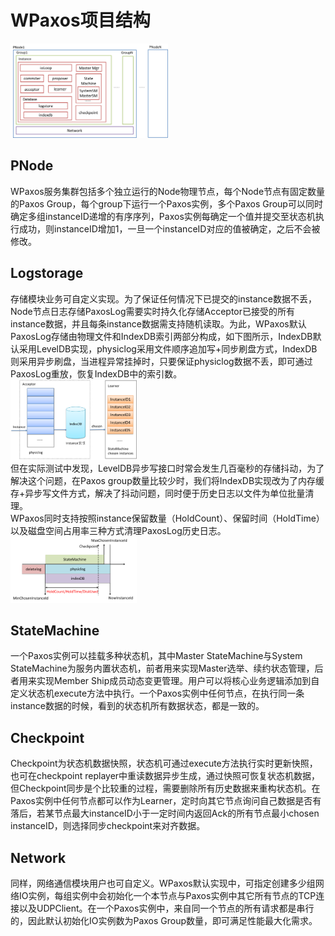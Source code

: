 # WPaxos项目结构
<img src="img/structure.png" width = 50% height = 50% />

## PNode

WPaxos服务集群包括多个独立运行的Node物理节点，每个Node节点有固定数量的Paxos Group，每个group下运行一个Paxos实例，多个Paxos Group可以同时确定多组instanceID递增的有序序列，Paxos实例每确定一个值并提交至状态机执行成功，则instanceID增加1，一旦一个instanceID对应的值被确定，之后不会被修改。
## Logstorage
存储模块业务可自定义实现。为了保证任何情况下已提交的instance数据不丢，Node节点日志存储PaxosLog需要实时持久化存储Acceptor已接受的所有instance数据，并且每条instance数据需支持随机读取。为此，WPaxos默认PaxosLog存储由物理文件和IndexDB索引两部分构成，如下图所示，IndexDB默认采用LevelDB实现，physiclog采用文件顺序追加写+同步刷盘方式，IndexDB则采用异步刷盘，当进程异常挂掉时，只要保证physiclog数据不丢，即可通过PaxosLog重放，恢复IndexDB中的索引数。  
<img src="img/store.png" width = 40% height = 40% />  
但在实际测试中发现，LevelDB异步写接口时常会发生几百毫秒的存储抖动，为了解决这个问题，在Paxos group数量比较少时，我们将IndexDB实现改为了内存缓存+异步写文件方式，解决了抖动问题，同时便于历史日志以文件为单位批量清理。  
WPaxos同时支持按照instance保留数量（HoldCount）、保留时间（HoldTime）以及磁盘空间占用率三种方式清理PaxosLog历史日志。    
<img src="img/clean.png" width = 40% height = 40% />
## StateMachine
一个Paxos实例可以挂载多种状态机，其中Master StateMachine与System StateMachine为服务内置状态机，前者用来实现Master选举、续约状态管理，后者用来实现Member Ship成员动态变更管理。用户可以将核心业务逻辑添加到自定义状态机execute方法中执行。一个Paxos实例中任何节点，在执行同一条instance数据的时候，看到的状态机所有数据状态，都是一致的。  
## Checkpoint
Checkpoint为状态机数据快照，状态机可通过execute方法执行实时更新快照，也可在checkpoint replayer中重读数据异步生成，通过快照可恢复状态机数据，但Checkpoint同步是个比较重的过程，需要删除所有历史数据来重构状态机。在Paxos实例中任何节点都可以作为Learner，定时向其它节点询问自己数据是否有落后，若某节点最大instanceID小于一定时间内返回Ack的所有节点最小chosen instanceID，则选择同步checkpoint来对齐数据。  
## Network
同样，网络通信模块用户也可自定义。WPaxos默认实现中，可指定创建多少组网络IO实例，每组实例中会初始化一个本节点与Paxos实例中其它所有节点的TCP连接以及UDPClient。在一个Paxos实例中，来自同一个节点的所有请求都是串行的，因此默认初始化IO实例数为Paxos Group数量，即可满足性能最大化需求。  
